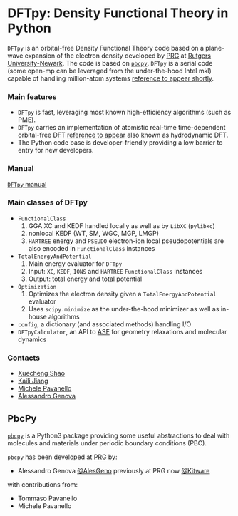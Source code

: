 # DFTpy: Density Functional Theory in Python

`DFTpy` is an orbital-free Density Functional Theory code based on a plane-wave expansion of the electron density developed by [PRG](https://sites.rutgers.edu/prg/) at [Rutgers University-Newark](http://sasn.rutgers.edu). The code is based on [`pbcpy`](https://gitlab.com/ales.genova/pbcpy).
`DFTpy` is a serial code (some open-mp can be leveraged from the under-the-hood Intel mkl) capable of handling million-atom systems [reference to appear shortly]().

### Main features
 - `DFTpy` is fast, leveraging most known high-efficiency algorithms (such as PME).
 - `DFTpy` carries an implementation of atomistic real-time time-dependent orbital-free DFT [reference to appear]() also known as hydrodynamic DFT.
 - The Python code base is developer-friendly providing a low barrier to entry for new developers.

### Manual
[`DFTpy` manual](http://dftpy.rutgers.edu)

### Main classes of DFTpy
 - `FunctionalClass`
    1. GGA XC and KEDF handled locally as well as by `LibXC` (`pylibxc`)
    2. nonlocal KEDF (WT, SM, WGC, MGP, LMGP)
    3. `HARTREE` energy and `PSEUDO` electron-ion local pseudopotentials are also encoded in `FunctionalClass` instances
 - `TotalEnergyAndPotential`
    1. Main energy evaluator for `DFTpy`
    2. Input: `XC`, `KEDF`, `IONS` and `HARTREE` `FunctionalClass` instances
    3. Output: total energy and total potential
- `Optimization`
    1. Optimizes the electron density given a `TotalEnergyAndPotential` evaluator
    2. Uses `scipy.minimize` as the under-the-hood minimizer as well as in-house algorithms
- `config`, a dictionary (and associated methods) handling I/O
- `DFTpyCalculator`, an API to [ASE](https://wiki.fysik.dtu.dk/ase/index.html) for geometry relaxations and molecular dynamics

### Contacts
 - [Xuecheng Shao](https://sites.rutgers.edu/prg/people/xuecheng-shao/)
 - [Kaili Jiang](https://sites.rutgers.edu/prg/people/kaili-jiang/)
 - [Michele Pavanello](https://sasn.rutgers.edu/about-us/faculty-staff/michele-pavanello)
 - [Alessandro Genova](mailto:ales.genova@gmail.com)
 

## PbcPy

[`pbcpy`](https://gitlab.com/ales.genova/pbcpy) is a Python3 package providing some useful abstractions to deal with
molecules and materials under periodic boundary conditions (PBC).

`pbcpy` has been developed at [PRG](https://sites.rutgers.edu/prg/) by:
- Alessandro Genova [@AlesGeno](https://twitter.com/AlesGeno) previously at PRG now [@Kitware](https://twitter.com/Kitware)

with contributions from:
- Tommaso Pavanello
- Michele Pavanello


